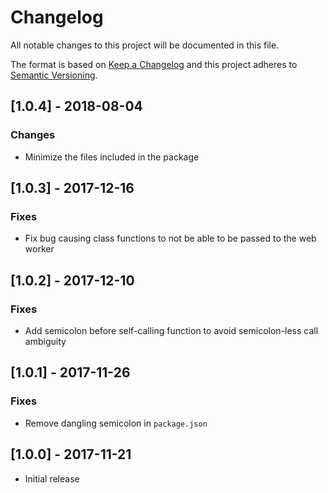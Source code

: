 # Changelog
All notable changes to this project will be documented in this file.

The format is based on [Keep a Changelog](http://keepachangelog.com/en/1.0.0/)
and this project adheres to [Semantic Versioning](http://semver.org/spec/v2.0.0.html).

## [1.0.4] - 2018-08-04
### Changes
- Minimize the files included in the package

## [1.0.3] - 2017-12-16
### Fixes
- Fix bug causing class functions to not be able to be passed to the web worker

## [1.0.2] - 2017-12-10
### Fixes
- Add semicolon before self-calling function to avoid semicolon-less call ambiguity

## [1.0.1] - 2017-11-26
### Fixes
- Remove dangling semicolon in `package.json`

## [1.0.0] - 2017-11-21
- Initial release
